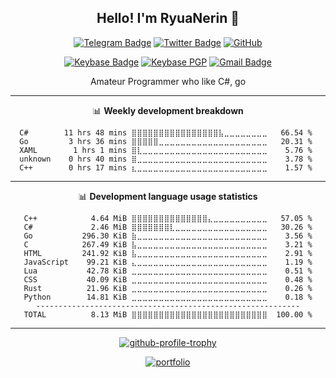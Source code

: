 <h2 align="center">Hello! I'm RyuaNerin 👋</h2>
<div align=center>

  [![Telegram Badge](https://img.shields.io/badge/-Telegram-2CA5E0?style=for-the-badge&logo=telegram&logoColor=white)](https://t.me/ryuanerin)
  [![Twitter Badge](https://img.shields.io/badge/-Twitter-1DA1F2?style=for-the-badge&logo=twitter&logoColor=white)](https://twitter.com/RyuaNerin)
  [![GitHub](https://img.shields.io/badge/-GitHub-181717?style=for-the-badge&logo=Github)](https://github.com/RyuaNerin)
  
  [![Keybase Badge](https://img.shields.io/badge/-Keybase-33A0FF?style=for-the-badge&logo=keybase&logoColor=white)](https://keybase.io/ryuanerin)
  [![Keybase PGP](https://img.shields.io/keybase/pgp/ryuanerin?style=for-the-badge)](https://keys.openpgp.org/vks/v1/by-fingerprint/D7BB6E656C33E9017EA4DB08542BE8EACFB31F3E)
  [![Gmail Badge](https://img.shields.io/badge/-Mail.Ru-168DE2?style=for-the-badge&logo=Mail.Ru&logoColor=white)](mailto:admin@ryuar.in) 
  
  Amateur Programmer who like C#, go

  -------

  📊 **Weekly development breakdown**

  <!--START_SECTION:waka-->
```text
C#        11 hrs 48 mins ⣿⣿⣿⣿⣿⣿⣿⣿⣿⣿⣿⣿⣿⣿⣿⣿⣧⣀⣀⣀⣀⣀⣀⣀⣀   66.54 % 
Go         3 hrs 36 mins ⣿⣿⣿⣿⣿⣀⣀⣀⣀⣀⣀⣀⣀⣀⣀⣀⣀⣀⣀⣀⣀⣀⣀⣀⣀   20.31 % 
XAML        1 hrs 1 mins ⣿⣇⣀⣀⣀⣀⣀⣀⣀⣀⣀⣀⣀⣀⣀⣀⣀⣀⣀⣀⣀⣀⣀⣀⣀    5.76 % 
unknown    0 hrs 40 mins ⣿⣀⣀⣀⣀⣀⣀⣀⣀⣀⣀⣀⣀⣀⣀⣀⣀⣀⣀⣀⣀⣀⣀⣀⣀    3.78 % 
C++        0 hrs 17 mins ⣆⣀⣀⣀⣀⣀⣀⣀⣀⣀⣀⣀⣀⣀⣀⣀⣀⣀⣀⣀⣀⣀⣀⣀⣀    1.57 % 
```
<!--END_SECTION:waka-->

  -------

  📊 **Development language usage statistics**
<!--START_SECTION:top_language-->
```text
C++            4.64 MiB ⣿⣿⣿⣿⣿⣿⣿⣿⣿⣿⣿⣿⣿⣿⣄⣀⣀⣀⣀⣀⣀⣀⣀⣀⣀   57.05 %
C#             2.46 MiB ⣿⣿⣿⣿⣿⣿⣿⣇⣀⣀⣀⣀⣀⣀⣀⣀⣀⣀⣀⣀⣀⣀⣀⣀⣀   30.26 %
Go           296.30 KiB ⣷⣀⣀⣀⣀⣀⣀⣀⣀⣀⣀⣀⣀⣀⣀⣀⣀⣀⣀⣀⣀⣀⣀⣀⣀    3.56 %
C            267.49 KiB ⣧⣀⣀⣀⣀⣀⣀⣀⣀⣀⣀⣀⣀⣀⣀⣀⣀⣀⣀⣀⣀⣀⣀⣀⣀    3.21 %
HTML         241.92 KiB ⣧⣀⣀⣀⣀⣀⣀⣀⣀⣀⣀⣀⣀⣀⣀⣀⣀⣀⣀⣀⣀⣀⣀⣀⣀    2.91 %
JavaScript    99.21 KiB ⣄⣀⣀⣀⣀⣀⣀⣀⣀⣀⣀⣀⣀⣀⣀⣀⣀⣀⣀⣀⣀⣀⣀⣀⣀    1.19 %
Lua           42.78 KiB ⣀⣀⣀⣀⣀⣀⣀⣀⣀⣀⣀⣀⣀⣀⣀⣀⣀⣀⣀⣀⣀⣀⣀⣀⣀    0.51 %
CSS           40.09 KiB ⣀⣀⣀⣀⣀⣀⣀⣀⣀⣀⣀⣀⣀⣀⣀⣀⣀⣀⣀⣀⣀⣀⣀⣀⣀    0.48 %
Rust          21.96 KiB ⣀⣀⣀⣀⣀⣀⣀⣀⣀⣀⣀⣀⣀⣀⣀⣀⣀⣀⣀⣀⣀⣀⣀⣀⣀    0.26 %
Python        14.81 KiB ⣀⣀⣀⣀⣀⣀⣀⣀⣀⣀⣀⣀⣀⣀⣀⣀⣀⣀⣀⣀⣀⣀⣀⣀⣀    0.18 %
-----------------------------------------------------------
TOTAL          8.13 MiB ⣿⣿⣿⣿⣿⣿⣿⣿⣿⣿⣿⣿⣿⣿⣿⣿⣿⣿⣿⣿⣿⣿⣿⣿⣿  100.00 %
```
<!--END_SECTION:top_language-->

  -------

  [![github-profile-trophy](https://github-profile-trophy.vercel.app/?username=RyuaNerin&column=4&margin-w=15&margin-h=15&no-bg=true)](https://github.com/ryo-ma/github-profile-trophy)

  [![portfolio](https://github-readme-stats.vercel.app/api/pin/?username=RyuaNerin&repo=portfolio)](https://github.com/RyuaNerin/portfolio)

</div>
